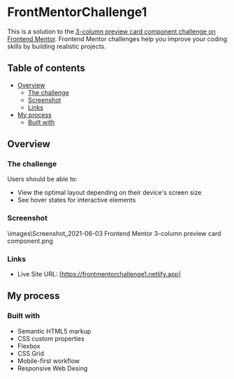 # FrontMentorChallenge1
This is a solution to the [3-column preview card component challenge on Frontend Mentor](https://www.frontendmentor.io/challenges/3column-preview-card-component-pH92eAR2-). Frontend Mentor challenges help you improve your coding skills by building realistic projects. 

## Table of contents

- [Overview](#overview)
  - [The challenge](#the-challenge)
  - [Screenshot](#screenshot)
  - [Links](#links)
- [My process](#my-process)
  - [Built with](#built-with)

## Overview

### The challenge

Users should be able to:

- View the optimal layout depending on their device's screen size
- See hover states for interactive elements

### Screenshot

\images\Screenshot_2021-06-03 Frontend Mentor 3-column preview card component.png


### Links

- Live Site URL: [https://frontmentorchallenge1.netlify.app]

## My process

### Built with

- Semantic HTML5 markup
- CSS custom properties
- Flexbox
- CSS Grid
- Mobile-first workflow
- Responsive Web Desing

